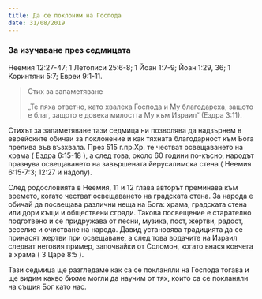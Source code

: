 ```yaml
---
title: Да се поклоним на Господа
date: 31/08/2019
---
```


### За изучаване през седмицата
Неемия 12:27-47; 1 Летописи 25:6-8; 1 Йоан 1:7-9; Йоан 1:29, 36; 1 Коринтяни 5:7; Евреи 9:1-11.

> <p>Стих за запаметяване</p>
> „Те пяха ответно, като хвалеха Господа и Му благодареха, защото е благ, защото е довека милостта Му към Израил“ (Ездра 3:11).

Стихът за запаметяване тази седмица ни позволява да надзърнем в еврейските обичаи за поклонение и как тяхната благодарност към Бога прелива във възхвала. През 515 г.пр.Хр. те честват освещаването на храма ( Ездра 6:15-18 ), а след това, около 60 години по-късно, народът празнува освещаването на завършената йерусалимска стена ( Неемия 6:15-7:3; 12:27 и надолу).

След родословията в Неемия, 11 и 12 глава авторът преминава към времето, когато честват освещаването на градската стена. За народа е обичай да посвещава различни неща на Бога: храма, градската стена или дори къщи и обществени сгради. Такова посвещение е старателно подготвено и се придружава от песни, музика, пост, жертви, радост, веселие и очистване на народа. Давид установява традицията да се принасят жертви при освещаване, а след това водачите на Израил следват неговия пример, започвайки от Соломон, когато внася ковчега в храма ( 3 Царе 8:5 ).

Тази седмица ще разгледаме как са се покланяли на Господа тогава и ще видим какво бихме могли да научим от тях, които са се покланяли на същия Бог като нас.